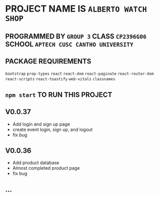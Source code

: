 # PROJECT NAME IS `ALBERTO WATCH SHOP`
## PROGRAMMED BY `GROUP 3` CLASS `CP2396G06` SCHOOL `APTECH CUSC CANTHO UNIVERSITY` 

## PACKAGE REQUIREMENTS 
`bootstrap`
`prop-types`
`react`
`react-dom`
`react-paginate`
`react-router-dom`
`react-scripts`
`react-toastify`
`web-vitals`
`classnames`

## `npm start` TO RUN THIS PROJECT

## V0.0.37 
- Add login and sign up page
- create event login, sign up, and logout
- fix bug 

## V0.0.36
- Add product database
- Almost completed product page
- fix bug

## ...

